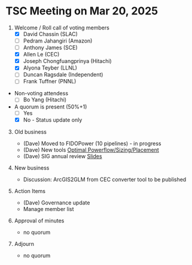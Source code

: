 # TSC Meeting on Mar 20, 2025

1. Welcome / Roll call of voting members
   - [x] David Chassin (SLAC)
   - [ ] Pedram Jahangiri (Amazon)
   - [ ] Anthony James (SCE)
   - [x] Allen Le (CEC)
   - [x] Joseph Chongfuangprinya (Hitachi)
   - [x] Alyona Teyber (LLNL)
   - [ ] Duncan Ragsdale (Independent)
   - [ ] Frank Tuffner (PNNL)

 * Non-voting attendess
   - [ ] Bo Yang (Hitachi)
   
 * A quorum is present (50%+1)
     - [ ] Yes
     - [x] No - Status update only
    
3. Old business
   * (Dave) Moved to FIDOPower (10 pipelines) - in progress
   * (Dave) New tools [Optimal Powerflow/Sizing/Placement](https://marimo.io/p/@lfenergy-fidopower/optimal-sizing-placement?show-code=false)
   * (Dave) SIG annual review [Slides](https://docs.google.com/presentation/d/1VisjqFz8txybyUsa6M1E2T87pLrnxUmT/edit?slide=id.p1#slide=id.p1)
    
4. New business
   * Discussion: ArcGIS2GLM from CEC converter tool to be published
  
5. Action Items
   * (Dave) Governance update
   * Manage member list

4. Approval of minutes
   - no quorum

5. Adjourn
   - no quorum
